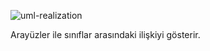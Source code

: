 ![uml-realization](../../../images/uml-realization.png)

Arayüzler ile sınıflar arasındaki ilişkiyi gösterir.